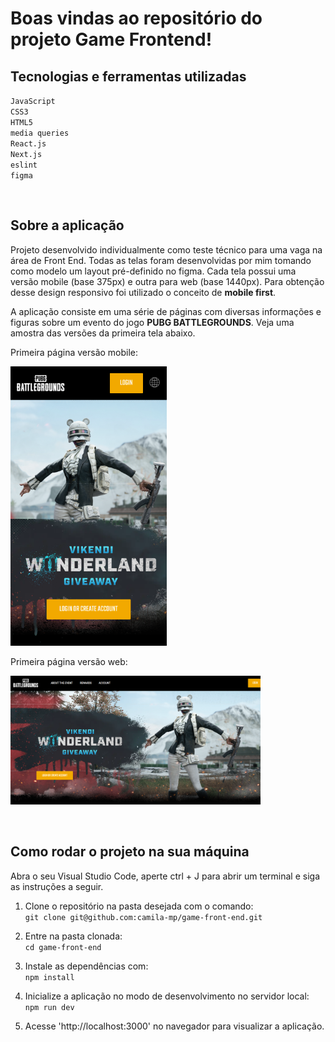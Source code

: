 # Boas vindas ao repositório do projeto Game Frontend!

## Tecnologias e ferramentas utilizadas

`JavaScript`\
`CSS3`\
`HTML5`\
`media queries`\
`React.js`\
`Next.js`\
`eslint`\
`figma`

&nbsp;
## Sobre a aplicação

Projeto desenvolvido individualmente como teste técnico para uma vaga na área de Front End. Todas as telas foram desenvolvidas por mim tomando como modelo um layout pré-definido no figma. Cada tela possui uma versão mobile (base 375px) e outra para web (base 1440px). Para obtenção desse design responsivo foi utilizado o conceito de **mobile first**.

A aplicação consiste em uma série de páginas com diversas informações e figuras sobre um evento do jogo **PUBG BATTLEGROUNDS**. Veja uma amostra das versões da primeira tela abaixo.

Primeira página versão mobile:

<img src="./public/Assets/mobile_screenshot.png" width="250">

Primeira página versão web:

<img src="./public/Assets/web_screenshot.png" width="400">

&nbsp;
## Como rodar o projeto na sua máquina

Abra o seu Visual Studio Code, aperte ctrl + J para abrir um terminal e siga as instruções a seguir.

1. Clone o repositório na pasta desejada com o comando:\
`git clone git@github.com:camila-mp/game-front-end.git`

2. Entre na pasta clonada:\
`cd game-front-end`

3. Instale as dependências com:\
`npm install`

4. Inicialize a aplicação no modo de desenvolvimento no servidor local:\
`npm run dev`

5. Acesse 'http://localhost:3000' no navegador para visualizar a aplicação.

